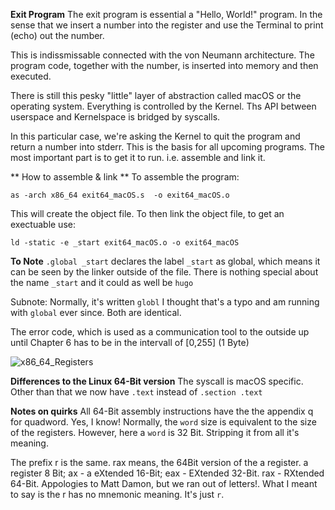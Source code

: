 **Exit Program**
The exit program is essential a "Hello, World!" program. In the sense that
we insert a number into the register and use the Terminal to print (echo)
out the number.

This is indissmissable connected with the von Neumann architecture. The 
program code, together with the number, is inserted into memory and then
executed.

There is still this pesky "little" layer of abstraction called macOS or
the operating system. Everything is controlled by the Kernel. 
Ths API between userspace and Kernelspace is bridged by syscalls.

In this particular case, we're asking the Kernel to quit the program
and return a number into stderr. This is the basis for all upcoming
programs. The most important part is to get it to run. i.e. assemble
and link it.

** How to assemble & link **
To assemble the program:
```
as -arch x86_64 exit64_macOS.s  -o exit64_macOS.o
```
This will create the object file. 
To then link the object file, to get an exectuable use:
```
ld -static -e _start exit64_macOS.o -o exit64_macOS
```

**To Note**
`.global _start` declares the label `_start` as global, which
means it can be seen by the linker outside of the file. There
is nothing special about the name `_start` and it could as
well be `hugo` 

Subnote: Normally, it's written `globl` I thought that's a typo
and am running with `global` ever since. Both are identical.

The error code, which is used as a communication tool to the outside
up until Chapter 6 has to be in the intervall of [0,255] (1 Byte)

![x86_64_Registers](https://github.com/user-attachments/assets/eb321c21-d7b6-4768-b95f-6e374d4f6f73)


**Differences to the Linux 64-Bit version**
The syscall is macOS specific. Other than that we 
now have `.text` instead of `.section .text`

**Notes on quirks**
All 64-Bit assembly instructions have the the appendix 
q for quadword. Yes, I know!
Normally, the `word` size is equivalent to the size of the registers.
However, here a `word` is 32 Bit. Stripping it from all it's meaning.

The prefix r is the same. rax means, the 64Bit version of the a register.
a register 8 Bit;  ax - a eXtended 16-Bit; eax - EXtended 32-Bit.
rax - RXtended 64-Bit. 
Appologies to Matt Damon, but we ran out of letters!.
What I meant to say is the r has no mnemonic meaning. It's just `r`.
